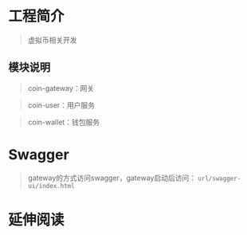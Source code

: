 # 工程简介
> 虚拟币相关开发

## 模块说明
> coin-gateway：网关

> coin-user：用户服务

> coin-wallet：钱包服务

# Swagger

> gateway的方式访问swagger，gateway启动后访问： `url/swagger-ui/index.html`


# 延伸阅读

